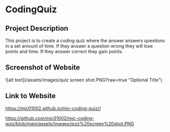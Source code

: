 # CodingQuiz


## Project Description 
This project is to create a coding quiz where the answer answers questions in a set amount of time. If they answer a question wrong they will lose points and time. If they answer correct they gain points. 

## Screenshot of Website

![alt text](/assets/images/quiz screen shot.PNG?raw=true "Optional Title")

## Link to Website
https://mjc01002.github.io/mjc-coding-quiz//

https://github.com/mjc01002/mjc-coding-quiz/blob/main/assets/images/quiz%20screen%20shot.PNG
